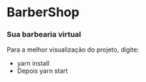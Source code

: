 <h1>BarberShop</h1>
<h3>Sua barbearia virtual</h3>

<p>
Para a melhor visualização do projeto, digite:
<ul>
  <li>yarn install</li>
  <li>Depois yarn start</li>
</ul>
